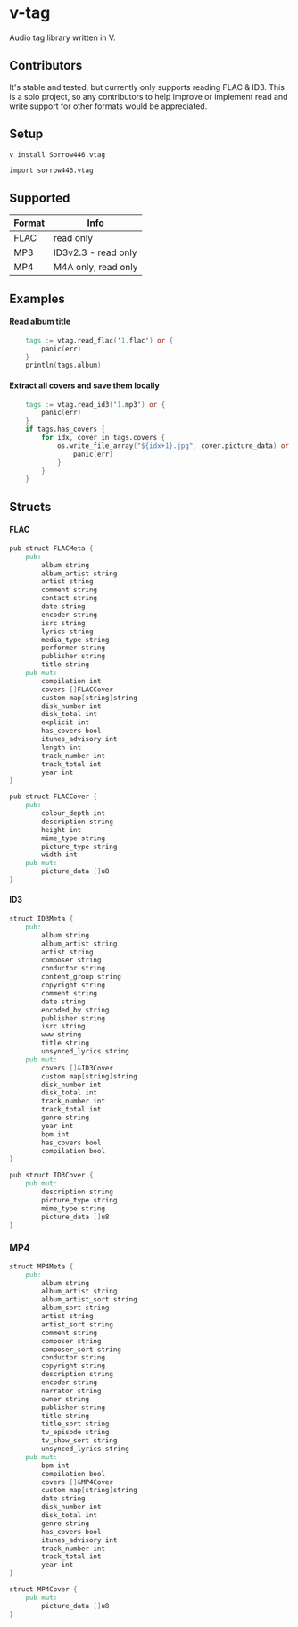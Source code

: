 # v-tag
Audio tag library written in V.

## Contributors
It's stable and tested, but currently only supports reading FLAC & ID3.
This is a solo project, so any contributors to help improve or implement read and write support for other formats would be appreciated. 

## Setup
`v install Sorrow446.vtag`
```v
import sorrow446.vtag
```

## Supported
|Format|Info|
| --- | --- |
|FLAC|read only
|MP3|ID3v2.3 - read only
|MP4|M4A only, read only

## Examples
#### Read album title
```v
	tags := vtag.read_flac('1.flac') or {
		panic(err)
	}
	println(tags.album)
```
#### Extract all covers and save them locally
```v
	tags := vtag.read_id3('1.mp3') or {
		panic(err)
	}
	if tags.has_covers {
		for idx, cover in tags.covers {
			os.write_file_array("${idx+1}.jpg", cover.picture_data) or {
				panic(err)
			}
		}
	}
```

## Structs
#### FLAC
```v
pub struct FLACMeta {
	pub:
		album string
		album_artist string
		artist string
		comment string
		contact string
		date string
		encoder string
		isrc string
		lyrics string
		media_type string
		performer string
		publisher string
		title string
	pub mut:
		compilation int
		covers []FLACCover
		custom map[string]string
		disk_number int
		disk_total int
		explicit int
		has_covers bool
		itunes_advisory int
		length int
		track_number int
		track_total int
		year int
}

pub struct FLACCover {
	pub:
		colour_depth int
		description string
		height int
		mime_type string
		picture_type string
		width int
	pub mut:
		picture_data []u8
}
```
#### ID3
```v
struct ID3Meta {
	pub:
		album string
		album_artist string
		artist string
		composer string
		conductor string
		content_group string
		copyright string
		comment string
		date string
		encoded_by string
		publisher string
		isrc string
		www string
		title string
		unsynced_lyrics string	
	pub mut:
		covers []&ID3Cover
		custom map[string]string
		disk_number int
		disk_total int
		track_number int
		track_total int
		genre string
		year int
		bpm int
		has_covers bool
		compilation bool
}

pub struct ID3Cover {
	pub mut:
		description string
		picture_type string
		mime_type string
		picture_data []u8
}
```
### MP4
```v
struct MP4Meta {
	pub:
		album string
		album_artist string
		album_artist_sort string
		album_sort string
		artist string
		artist_sort string
		comment string
		composer string
		composer_sort string
		conductor string
		copyright string
		description string
		encoder string
		narrator string
		owner string
		publisher string
		title string
		title_sort string
		tv_episode string
		tv_show_sort string
		unsynced_lyrics string
	pub mut:
		bpm int
		compilation bool
		covers []&MP4Cover
		custom map[string]string
		date string
		disk_number int
		disk_total int
		genre string
		has_covers bool
		itunes_advisory int
		track_number int
		track_total int
		year int
}

struct MP4Cover {
	pub mut:
		picture_data []u8
}
```
